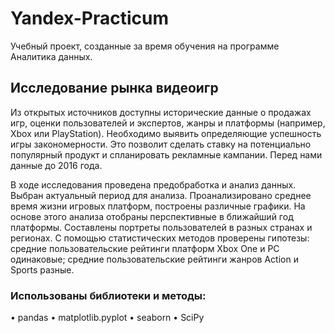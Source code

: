 # Yandex-Practicum
Учебный проект, созданные за время обучения на программе Аналитика данных.
## Исследование рынка видеоигр
Из открытых источников доступны исторические данные о продажах игр, оценки пользователей и экспертов, жанры и платформы (например, Xbox или PlayStation). Необходимо выявить определяющие успешность игры закономерности. Это позволит сделать ставку на потенциально популярный продукт и спланировать рекламные кампании. Перед нами данные до 2016 года.

В ходе исследования проведена предобработка и анализ данных. Выбран актуальный период для анализа. Проанализировано среднее время жизни игровых платформ, построены различные графики. На основе этого анализа отобраны перспективные в ближайший год платформы.
Составлены портреты пользователей в разных странах и регионах.
С помощью статистических методов проверены гипотезы: средние пользовательские рейтинги платформ Xbox One и PC одинаковые; средние пользовательские рейтинги жанров Action и Sports разные.
### Использованы библиотеки и методы:
•	pandas
•	matplotlib.pyplot
•	seaborn
•	SciPy
